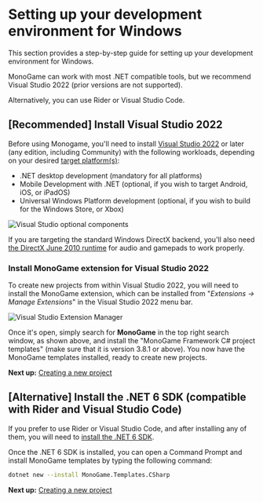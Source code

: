 # Setting up your development environment for Windows

This section provides a step-by-step guide for setting up your development environment for Windows.

MonoGame can work with most .NET compatible tools, but we recommend Visual Studio 2022 (prior versions are not supported).

Alternatively, you can use Rider or Visual Studio Code.

## [Recommended] Install Visual Studio 2022

Before using Monogame, you'll need to install [Visual Studio 2022](https://visualstudio.microsoft.com/vs/) or later (any edition, including Community) with the following workloads, depending on your desired [target platform(s)](~/platforms/0_platforms.md):

* .NET desktop development (mandatory for all platforms)
* Mobile Development with .NET (optional, if you wish to target Android, iOS, or iPadOS)
* Universal Windows Platform development (optional, if you wish to build for the Windows Store, or Xbox)

![Visual Studio optional components](~/images/getting_started/1_installer_vs_components.png)

If you are targeting the standard Windows DirectX backend, you'll also need [the DirectX June 2010 runtime](https://www.microsoft.com/en-us/download/details.aspx?id=8109) for audio and gamepads to work properly.

### Install MonoGame extension for Visual Studio 2022

To create new projects from within Visual Studio 2022, you will need to install the MonoGame extension, which can be installed from "*Extensions -> Manage Extensions*" in the Visual Studio 2022 menu bar.

![Visual Studio Extension Manager](~/images/getting_started/1_VisualStudioExtensionManager.png)

Once it's open, simply search for **MonoGame** in the top right search window, as shown above, and install the "MonoGame Framework C# project templates" (make sure that it is version 3.8.1 or above).  You now have the MonoGame templates installed, ready to create new projects.

**Next up:** [Creating a new project](2_creating_a_new_project_vs.md)

## [Alternative] Install the .NET 6 SDK (compatible with Rider and Visual Studio Code)

If you prefer to use Rider or Visual Studio Code, and after installing any of them, you will need to [install the .NET 6 SDK](https://dotnet.microsoft.com/en-us/download/dotnet/6.0).

Once the .NET 6 SDK is installed, you can open a Command Prompt and install MonoGame templates by typing the following command:

```sh
dotnet new --install MonoGame.Templates.CSharp
```

**Next up:** [Creating a new project](2_creating_a_new_project_vs.md)
